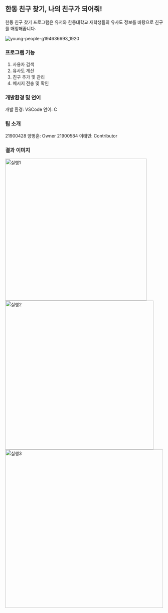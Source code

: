 ## 한동 친구 찾기, 나의 친구가 되어줘!
한동 친구 찾기 프로그램은 유저와 한동대학교 재학생들의 유사도 정보를 바탕으로 친구를 매칭해줍니다.

![young-people-g194636693_1920](https://user-images.githubusercontent.com/67420453/166155520-7be66bfe-4ab8-4b52-91c4-6724d47f5dd0.jpg)

### 프로그램 기능
1. 사용자 검색
2. 유사도 계산
3. 친구 추가 및 관리
4. 메시지 전송 및 확인

### 개발환경 및 언어
개발 환경: VSCode
언어: C

### 팀 소개
21900428 양병훈: Owner 
21900584 이태민: Contributor

### 결과 이미지
<img width="451" alt="실행1" src="https://user-images.githubusercontent.com/67420453/167416298-ac6f9827-d763-4766-9833-cfd8eed29f24.png">
<img width="473" alt="실행2" src="https://user-images.githubusercontent.com/67420453/167416311-05062438-5b41-449c-8923-88a737722807.png">
<img width="503" alt="실행3" src="https://user-images.githubusercontent.com/67420453/167416318-08736503-31f2-4e48-83b1-5c5c25ace0db.png">
